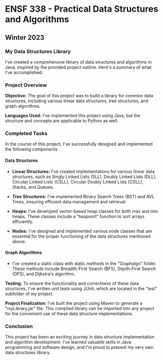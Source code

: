# ENSF 338 - Practical Data Structures and Algorithms
## Winter 2023

### My Data Structures Library

I've created a comprehensive library of data structures and algorithms in Java, inspired by the provided project outline. Here's a summary of what I've accomplished:

### Project Overview

**Objective:**
The goal of this project was to build a library for common data structures, including various linear data structures, tree structures, and graph algorithms.

**Languages Used:**
I've implemented this project using Java, but the structure and concepts are applicable to Python as well.

### Completed Tasks

In the course of this project, I've successfully designed and implemented the following components:

#### Data Structures
- **Linear Structures:** I've created implementations for various linear data structures, such as Singly Linked Lists (SLL), Doubly Linked Lists (DLL), Circular Linked Lists (CSLL), Circular Doubly Linked Lists (CDLL), Stacks, and Queues.

- **Tree Structures:** I've implemented Binary Search Trees (BST) and AVL Trees, ensuring efficient data management and retrieval.

- **Heaps:** I've developed vector-based heap classes for both max and min heaps. These classes include a "heapsort" function to sort arrays efficiently.

- **Nodes:** I've designed and implemented various node classes that are essential for the proper functioning of the data structures mentioned above.

#### Graph Algorithms
- I've created a static class with static methods in the "Graphalgo" folder. These methods include Breadth-First Search (BFS), Depth-First Search (DFS), and Dijkstra's algorithm.

**Testing:**
To ensure the functionality and correctness of these data structures, I've written unit tests using JUnit, which are located in the "test" subfolder of my project.

**Project Finalization:**
I've built the project using Maven to generate a "myLibrary.jar" file. This compiled library can be imported into any project for the convenient use of these data structure implementations.

### Conclusion

This project has been an exciting journey in data structure implementation and algorithm development. I've learned valuable skills in Java programming and software design, and I'm proud to present my very own data structures library.
